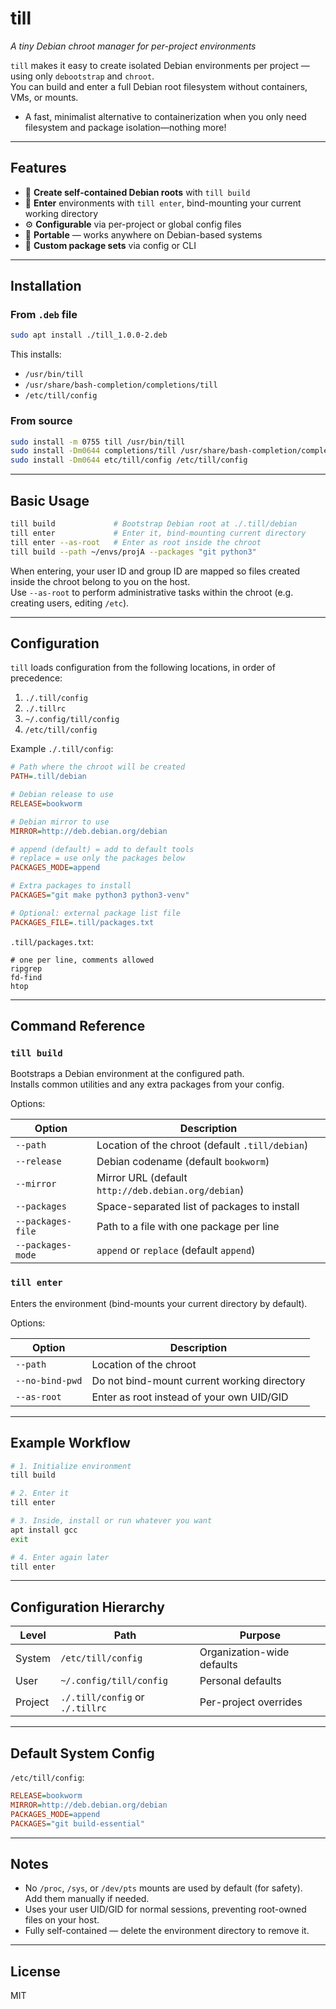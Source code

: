 # till
*A tiny Debian chroot manager for per-project environments*

`till` makes it easy to create isolated Debian environments per project — using only `debootstrap` and `chroot`.  
You can build and enter a full Debian root filesystem without containers, VMs, or mounts.

* A fast, minimalist alternative to containerization when you only need filesystem and package isolation—nothing more!

---

## Features

- 🧱 **Create self-contained Debian roots** with `till build`
- 🔗 **Enter** environments with `till enter`, bind-mounting your current working directory
- ⚙️ **Configurable** via per-project or global config files
- 💼 **Portable** — works anywhere on Debian-based systems
- 🧩 **Custom package sets** via config or CLI

---

## Installation

### From `.deb` file

```bash
sudo apt install ./till_1.0.0-2.deb
```

This installs:

- `/usr/bin/till`
- `/usr/share/bash-completion/completions/till`
- `/etc/till/config`

### From source

```bash
sudo install -m 0755 till /usr/bin/till
sudo install -Dm0644 completions/till /usr/share/bash-completion/completions/till
sudo install -Dm0644 etc/till/config /etc/till/config
```

---

## Basic Usage

```bash
till build             # Bootstrap Debian root at ./.till/debian
till enter             # Enter it, bind-mounting current directory
till enter --as-root   # Enter as root inside the chroot
till build --path ~/envs/projA --packages "git python3"
```

When entering, your user ID and group ID are mapped so files created inside the chroot belong to you on the host.  
Use `--as-root` to perform administrative tasks within the chroot (e.g. creating users, editing `/etc`).

---

## Configuration

`till` loads configuration from the following locations, in order of precedence:

1. `./.till/config`  
2. `./.tillrc`  
3. `~/.config/till/config`  
4. `/etc/till/config`

Example `./.till/config`:

```ini
# Path where the chroot will be created
PATH=.till/debian

# Debian release to use
RELEASE=bookworm

# Debian mirror to use
MIRROR=http://deb.debian.org/debian

# append (default) = add to default tools
# replace = use only the packages below
PACKAGES_MODE=append

# Extra packages to install
PACKAGES="git make python3 python3-venv"

# Optional: external package list file
PACKAGES_FILE=.till/packages.txt
```

`.till/packages.txt`:

```
# one per line, comments allowed
ripgrep
fd-find
htop
```

---

## Command Reference

### `till build`

Bootstraps a Debian environment at the configured path.  
Installs common utilities and any extra packages from your config.

Options:

| Option | Description |
|---------|-------------|
| `--path` | Location of the chroot (default `.till/debian`) |
| `--release` | Debian codename (default `bookworm`) |
| `--mirror` | Mirror URL (default `http://deb.debian.org/debian`) |
| `--packages` | Space-separated list of packages to install |
| `--packages-file` | Path to a file with one package per line |
| `--packages-mode` | `append` or `replace` (default `append`) |

### `till enter`

Enters the environment (bind-mounts your current directory by default).

Options:

| Option | Description |
|---------|-------------|
| `--path` | Location of the chroot |
| `--no-bind-pwd` | Do not bind-mount current working directory |
| `--as-root` | Enter as root instead of your own UID/GID |

---

## Example Workflow

```bash
# 1. Initialize environment
till build

# 2. Enter it
till enter

# 3. Inside, install or run whatever you want
apt install gcc
exit

# 4. Enter again later
till enter
```

---

## Configuration Hierarchy

| Level | Path | Purpose |
|--------|------|----------|
| System | `/etc/till/config` | Organization-wide defaults |
| User | `~/.config/till/config` | Personal defaults |
| Project | `./.till/config` or `./.tillrc` | Per-project overrides |

---

## Default System Config

`/etc/till/config`:

```ini
RELEASE=bookworm
MIRROR=http://deb.debian.org/debian
PACKAGES_MODE=append
PACKAGES="git build-essential"
```

---

## Notes

- No `/proc`, `/sys`, or `/dev/pts` mounts are used by default (for safety).  
  Add them manually if needed.
- Uses your user UID/GID for normal sessions, preventing root-owned files on your host.
- Fully self-contained — delete the environment directory to remove it.

---

## License

MIT

